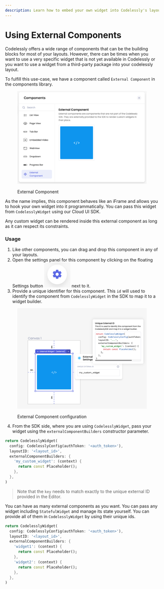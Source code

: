 ```yaml
---
description: Learn how to embed your own widget into Codelessly's layout.
---
```


# Using External Components

Codelessly offers a wide range of components that can be the building blocks for most of your layouts. However, there can be times when you want to use a very specific widget that is not yet available in Codelessly or you want to use a widget from a third-party package into your codelessly layout.

To fulfill this use-case, we have a component called `External Component` in the components library.

<div data-full-width="true">

<figure><img src="../.gitbook/assets/image (15).png" alt=""><figcaption><p>External Component</p></figcaption></figure>

</div>

As the name implies, this component behaves like an iFrame and allows you to hook your own widget into it programmatically. You can pass this widget from `CodelesslyWidget` using our Cloud UI SDK.

Any custom widget can be rendered inside this external component as long as it can respect its constraints.

### Usage

1. Like other components, you can drag and drop this component in any of your layouts.
2. Open the settings panel for this component by clicking on the floating Settings button <img src="../.gitbook/assets/image (16).png" alt="" data-size="line"> next to it.
3. Provide a unique identifier for this component. This `id` will used to identify the component from `CodelesslyWidget` in the SDK to map it to a widget builder.

<div data-full-width="true">

<figure><img src="../.gitbook/assets/image (19).png" alt="" width="563"><figcaption><p>External Component configuration</p></figcaption></figure>

</div>

4. From the SDK side, where you are using `CodelesslyWidget`, pass your widget using the `externalComponentBuilders` constructor parameter.

```dart
return CodelesslyWidget(
  config: CodelesslyConfig(authToken: '<auth_token>'),
  layoutID: '<layout_id>',
  externalComponentBuilders: {
    'my_custom_widget': (context) {
      return const Placeholder();
    },
  },
)
```

> Note that the `key` needs to match exactly to the unique external ID provided in the Editor.

You can have as many external components as you want. You can pass any widget including `StatefulWidget` and manage its state yourself. You can provide all of them in `CodelesslyWidget` by using their unique ids.

```dart
return CodelesslyWidget(
  config: CodelesslyConfig(authToken: '<auth_token>'),
  layoutID: '<layout_id>',
  externalComponentBuilders: {
    'widget1': (context) {
      return const Placeholder();
    },
    'widget2': (context) {
      return const Placeholder();
    },
  },
)
```
